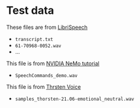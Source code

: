 # Test data

These files are from [LibriSpeech](http://www.openslr.org/12)

- `transcript.txt`
- `61-70968-0052.wav`
- ...

This file is from [NVIDIA NeMo tutorial](https://github.com/NVIDIA/NeMo/blob/main/tutorials/asr/Online_Offline_Speech_Commands_Demo.ipynb)

- `SpeechCommands_demo.wav`

This file is from [Thrsten Voice](https://github.com/thorstenMueller/Thorsten-Voice)

- `samples_thorsten-21.06-emotional_neutral.wav`
